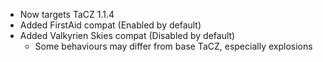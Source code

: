 - Now targets TaCZ 1.1.4
- Added FirstAid compat (Enabled by default)
- Added Valkyrien Skies compat (Disabled by default)
  - Some behaviours may differ from base TaCZ, especially explosions